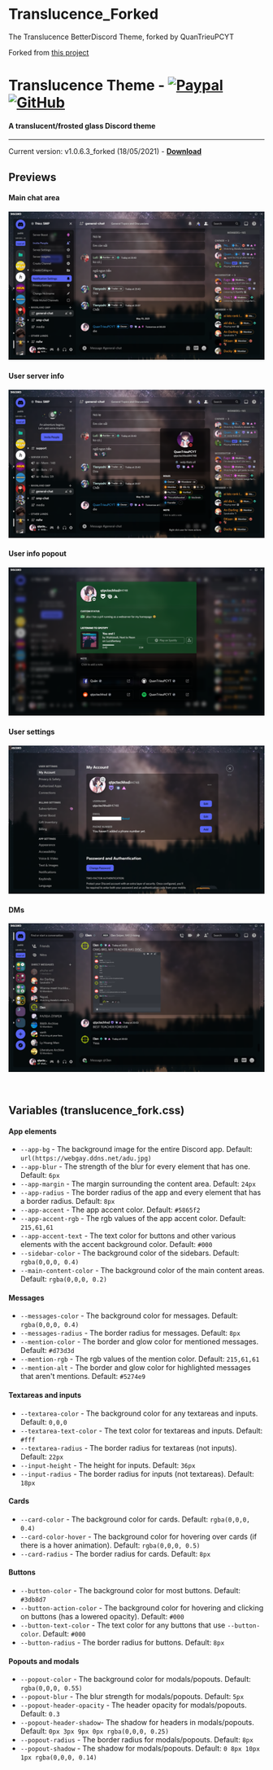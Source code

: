# Translucence_Forked
The Translucence BetterDiscord Theme, forked by QuanTrieuPCYT

Forked from <a href="https://github.com/CapnKitten/BetterDiscord/tree/master/Themes/Translucence">this project</a>
# Translucence Theme - [![Paypal][paypal-logo]][paypal-url] [![GitHub][github-logo]][github-url]
#### A translucent/frosted glass Discord theme
<hr>

Current version: v1.0.6.3_forked (18/05/2021) - **[Download](https://github.com/QuanTrieuPCYT/Translucence_Forked/raw/main/Translucence.theme.css)**

## Previews

#### Main chat area

![discord-001](https://github.com/QuanTrieuPCYT/Translucence_Forked/raw/main/img/main_chat_area.png)

#### User server info

![discord-002](https://github.com/QuanTrieuPCYT/Translucence_Forked/raw/main/img/user_server_info.png)

#### User info popout

![discord-003](https://github.com/QuanTrieuPCYT/Translucence_Forked/raw/main/img/user_info_popout.png)

#### User settings

![discord-004](https://github.com/QuanTrieuPCYT/Translucence_Forked/raw/main/img/user_settings.png)

#### DMs

![discord-005](https://github.com/QuanTrieuPCYT/Translucence_Forked/raw/main/img/dms.png)

&nbsp;

## Variables (translucence_fork.css)

#### App elements
 - `--app-bg` - The background image for the entire Discord app. Default: `url(https://webgay.ddns.net/adu.jpg)`
 - `--app-blur` - The strength of the blur for every element that has one. Default: `6px`
 - `--app-margin` - The margin surrounding the content area. Default: `24px`
 - `--app-radius` - The border radius of the app and every element that has a border radius. Default: `8px`
 - `--app-accent` - The app accent color. Default: `#5865f2`
 - `--app-accent-rgb` - The rgb values of the app accent color. Default: `215,61,61`
 - `--app-accent-text` - The text color for buttons and other various elements with the accent background color. Default: `#000`
 - `--sidebar-color` - The background color of the sidebars. Default: `rgba(0,0,0, 0.4)`
 - `--main-content-color` - The background color of the main content areas. Default: `rgba(0,0,0, 0.2)`

#### Messages
 - `--messages-color` - The background color for messages. Default: `rgba(0,0,0, 0.4)`
 - `--messages-radius` - The border radius for messages. Default: `8px`
 - `--mention-color` - The border and glow color for mentioned messages. Default: `#d73d3d`
 - `--mention-rgb` - The rgb values of the mention color. Default: `215,61,61`
 - `--mention-alt` - The border and glow color for highlighted messages that aren't mentions. Default: `#5274e9`

#### Textareas and inputs
 - `--textarea-color` - The background color for any textareas and inputs. Default: `0,0,0`
 - `--textarea-text-color` - The text color for textareas and inputs. Default: `#fff`
 - `--textarea-radius` - The border radius for textareas (not inputs). Default: `22px`
 - `--input-height` - The height for inputs. Default: `36px`
 - `--input-radius` - The border radius for inputs (not textareas). Default: `18px`

#### Cards
 - `--card-color` - The background color for cards. Default: `rgba(0,0,0, 0.4)`
 - `--card-color-hover` - The background color for hovering over cards (if there is a hover animation). Default: `rgba(0,0,0, 0.5)`
 - `--card-radius` - The border radius for cards. Default: `8px`

#### Buttons
 - `--button-color` - The background color for most buttons. Default: `#3db8d7`
 - `--button-action-color` - The background color for hovering and clicking on buttons (has a lowered opacity). Default: `#000`
 - `--button-text-color` - The text color for any buttons that use `--button-color`. Default: `#000`
 - `--button-radius` - The border radius for buttons. Default: `8px`

#### Popouts and modals
 - `--popout-color` - The background color for modals/popouts. Default: `rgba(0,0,0, 0.55)`
 - `--popout-blur` - The blur strength for modals/popouts. Default: `5px`
 - `--popout-header-opacity` - The header opacity for modals/popouts. Default: `0.3`
 - `--popout-header-shadow`- The shadow for headers in modals/popouts. Default: `0px 3px 9px 0px rgba(0,0,0, 0.25)`
 - `--popout-radius` - The border radius for modals/popouts. Default: `8px`
 - `--popout-shadow` - The shadow for modals/popouts. Default: `0 8px 10px 1px rgba(0,0,0, 0.14)`
 
&nbsp;

[paypal-logo]: https://img.shields.io/static/v1?label=PayPal&message=Donate&style=flat&logo=paypal&color=blue
[paypal-url]: https://paypal.me/plsdonatetoquan

[github-logo]: https://img.shields.io/static/v1?label=GitHub&message=Sponsor&style=flat&logo=github&color=black
[github-url]: https://github.com/sponsors/QuanTrieuPCYT

